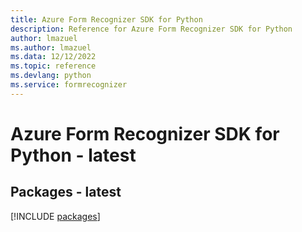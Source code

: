 ```yaml
---
title: Azure Form Recognizer SDK for Python
description: Reference for Azure Form Recognizer SDK for Python
author: lmazuel
ms.author: lmazuel
ms.data: 12/12/2022
ms.topic: reference
ms.devlang: python
ms.service: formrecognizer
---
```

# Azure Form Recognizer SDK for Python - latest
## Packages - latest
[!INCLUDE [packages](form-recognizer-index.md)]